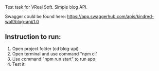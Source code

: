 Test task for VReal Soft. Simple blog API.

Swagger could be found here: https://app.swaggerhub.com/apis/kindred-wolf/blog-api/1.0

## Instruction to run:

1. Open project folder (cd blog-api)
2. Open terminal and use command "npm ci"
3. Use command "npm run start" to run app
4. Test it 